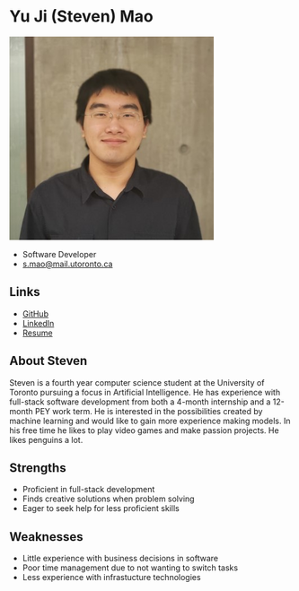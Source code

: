 # Yu Ji (Steven) Mao

![Yu Ji (Steven) Mao Profile](./steven_mao.jpg)

- Software Developer
- s.mao@mail.utoronto.ca

## Links

- [GitHub](https://github.com/Pwecky)
- [LinkedIn](https://www.linkedin.com/in/yu-ji-steven-mao-190892150/)
- [Resume](https://drive.google.com/file/d/16nu73TLXcVsrD-Vb6pEjEWIowGaa29xL/view?usp=sharing)

## About Steven

Steven is a fourth year computer science student at the University of Toronto pursuing a focus in Artificial Intelligence. He has experience with full-stack software development from both a 4-month internship and a 12-month PEY work term. He is interested in the possibilities created by machine learning and would like to gain more experience making models. In his free time he likes to play video games and make passion projects. He likes penguins a lot.

## Strengths

- Proficient in full-stack development
- Finds creative solutions when problem solving
- Eager to seek help for less proficient skills

## Weaknesses

- Little experience with business decisions in software
- Poor time management due to not wanting to switch tasks
- Less experience with infrastucture technologies
